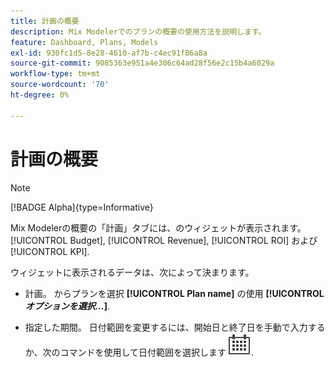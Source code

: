 ```yaml
---
title: 計画の概要
description: Mix Modelerでのプランの概要の使用方法を説明します。
feature: Dashboard, Plans, Models
exl-id: 930fc1d5-8e28-4610-af7b-c4ec91f86a8a
source-git-commit: 9085363e951a4e306c64ad28f56e2c15b4a6029a
workflow-type: tm+mt
source-wordcount: '70'
ht-degree: 0%

---
```


# 計画の概要

>[!NOTE]
>
>[!BADGE Alpha]{type=Informative}


Mix Modelerの概要の「計画」タブには、のウィジェットが表示されます。 [!UICONTROL Budget], [!UICONTROL Revenue], [!UICONTROL ROI] および [!UICONTROL KPI].

ウィジェットに表示されるデータは、次によって決まります。

* 計画。 からプランを選択 **[!UICONTROL Plan name]** の使用 **[!UICONTROL _オプションを選択…_]**.

* 指定した期間。 日付範囲を変更するには、開始日と終了日を手動で入力するか、次のコマンドを使用して日付範囲を選択します ![カレンダー](/help/assets//icons/Calendar.svg).


